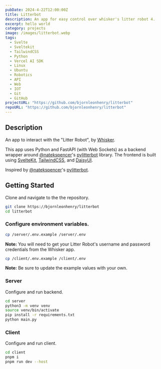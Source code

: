 ```yaml
---
pubDate: 2024-4-22T12:00:00Z
title: Litterbot
description: An app for easy control over whisker's litter robot 4.
excerpt: hello world
category: projects
image: /images/litterbot.webp
tags:
  - Svelte
  - Sveltekit
  - TailwindCSS
  - Python
  - Vercel AI SDK
  - Linux
  - Ubuntu
  - Robotics
  - API
  - Web
  - IOT
  - Git
  - GitHub
projectURL: "https://github.com/bjornleonhenry/litterbot"
repoURL: "https://github.com/bjornleonhenry/litterbot"
---
```


## Description

An app to interact with the "Litter Robot", by [Whisker](https://www.litter-robot.com/litter-robot-4.html).

This app uses Python and FastAPI (with Web Sockets) as a backend wrapper around [@natekspencer](https://github.com/natekspencer)'s [pylitterbot](https://github.com/natekspencer/pylitterbot) library. The frontend is built using [SvelteKit](https://kit.svelte.dev/), [TailwindCSS](https://tailwindcss.com), and [DaisyUI](https://daisyui.com).

Inspired by [@natekspencer](https://github.com/natekspencer)'s [pylitterbot](https://github.com/natekspencer/pylitterbot).

## Getting Started

Clone and navigate to the the repository.

```bash
git clone https://bjornleonhenry/litterbot
cd litterbot
```

### Configure environment variables.

```bash
cp /server/.env.example /server/.env
```

**Note:** You will need to get your Litter Robot's username and password credentials from the Whisker app.

```bash
cp /client/.env.example /client/.env
```

**Note:** Be sure to update the example values with your own.

### Server

Configure and run backend.

```bash
cd server
python3 -m venv venv
source venv/bin/activate
pip install -r requirements.txt
python main.py
```

### Client

Configure and run client.

```bash
cd client
pnpm i
pnpm run dev --host
```
